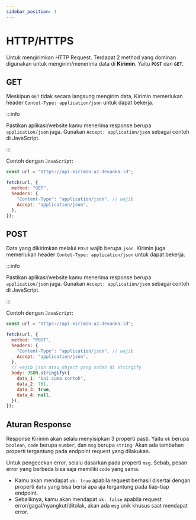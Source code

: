 ```yaml
---
sidebar_position: 1
---
```


# HTTP/HTTPS

Untuk mengirimkan HTTP Request. Terdapat 2 method yang dominan digunakan untuk mengirim/menerima data di **Kirimin**. Yaitu **`POST`** dan **`GET`**.

## GET

Meskipun `GET` tidak secara langsung mengirim data, Kirimin memerlukan header `Contet-Type: application/json` untuk dapat bekerja.

:::info

Pastikan aplikasi/website kamu menerima response berupa `application/json` juga. Gunakan `Accept: application/json` sebagai contoh di JavaScript.

:::

Contoh dengan `JavaScript`:

```javascript
const url = "https://api-kirimin-a2.devanka.id";

fetch(url, {
  method: "GET",
  headers: {
    "Content-Type": "application/json", // wajib
    Accept: "application/json",
  },
});
```

## POST

Data yang dikirimkan melalui `POST` wajib berupa `json`. Kirimin juga memerlukan header `Contet-Type: application/json` untuk dapat bekerja.

:::info

Pastikan aplikasi/website kamu menerima response berupa `application/json` juga. Gunakan `Accept: application/json` sebagai contoh di JavaScript.

:::

Contoh dengan `JavaScript`:

```javascript
const url = "https://api-kirimin-a2.devanka.id";

fetch(url, {
  method: "POST",
  headers: {
    "Content-Type": "application/json", // wajib
    Accept: "application/json",
  },
  // wajib json atau object yang sudah di stringify
  body: JSON.stringify({
    data_1: "ini cuma contoh",
    data_2: 761,
    data_3: true,
    data_4: null,
  }),
});
```

## Aturan Response

Response Kirimin akan selalu menyisipkan 3 properti pasti. Yaitu `ok` berupa `boolean`, `code` berupa `number`, dan `msg` berupa `string`. Akan ada tambahan properti tergantung pada endpoint request yang dilakukan.

Untuk pengecekan error, selalu dasarkan pada properti `msg`. Sebab, pesan error yang berbeda bisa saja memiliki `code` yang sama.

- Kamu akan mendapat `ok: true` apabila request berhasil disertai dengan properti `data` yang bisa berisi apa aja tergantung pada tiap-tiap endpoint.
- Sebaliknya, kamu akan mendapat `ok: false` apabila request error/gagal/nyangkut/ditolak, akan ada `msg` unik khusus saat mendapat error.
